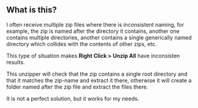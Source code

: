 ## What is this? ##

I often receive multiple zip files where there is inconsistent naming, for example, the zip is named after the directory it contains, another one contains multiple directories, another contains a single generically named directory which collides with the contents of other zips, etc.

This type of situation makes **Right Click > Unzip All** have inconsisten results.

This unzipper will check that the zip contains a single root directory and that it matches the zip-name and extract it there, otherwise it will create a folder named after the zip file and extract the files there.

It is not a perfect solution, but it works for my needs.
